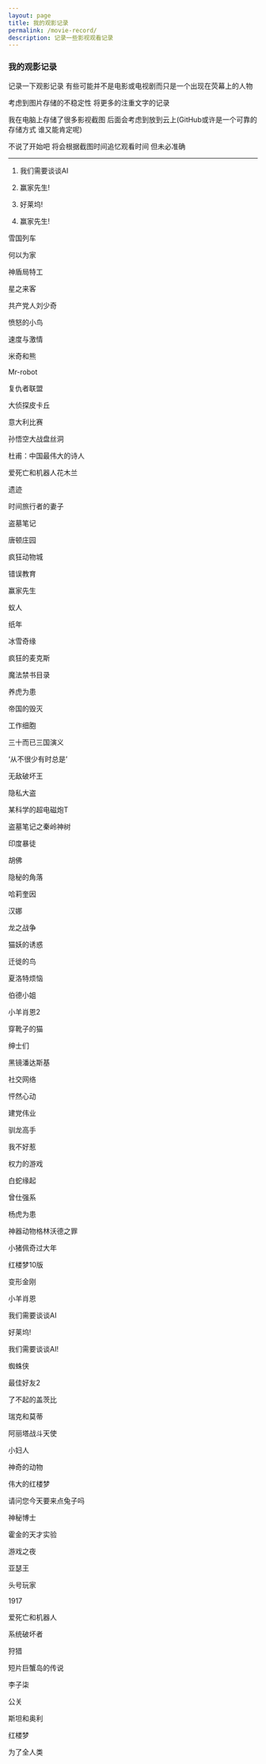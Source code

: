 ```yaml
---
layout: page 
title: 我的观影记录
permalink: /movie-record/
description: 记录一些影视观看记录
---
```


### 我的观影记录

记录一下观影记录 有些可能并不是电影或电视剧而只是一个出现在荧幕上的人物

考虑到图片存储的不稳定性 将更多的注重文字的记录

我在电脑上存储了很多影视截图 后面会考虑到放到云上(GitHub或许是一个可靠的存储方式 谁又能肯定呢)

不说了开始吧 将会根据截图时间追忆观看时间 但未必准确

---

1. 我们需要谈谈AI

1. 赢家先生!

1. 好莱坞!

1. 赢家先生!

雪国列车

   何以为家

   神盾局特工

   星之来客

   共产党人刘少奇

   愤怒的小鸟

   速度与激情

   米奇和熊

   Mr-robot

   复仇者联盟

   大侦探皮卡丘

   意大利比赛

   孙悟空大战盘丝洞

   杜甫：中国最伟大的诗人

   爱死亡和机器人花木兰

   遗迹

   时间旅行者的妻子

   盗墓笔记

   唐顿庄园

   疯狂动物城

   错误教育

   赢家先生

   蚁人

   纸年

   冰雪奇缘

   疯狂的麦克斯

   魔法禁书目录

   养虎为患

   帝国的毁灭

   工作细胞

   三十而已三国演义

   ‘从不很少有时总是’

   无敌破坏王

   隐私大盗

   某科学的超电磁炮T

   盗墓笔记之秦岭神树

   印度暴徒

   胡佛

   隐秘的角落

   哈莉奎因

   汉娜

   龙之战争

   猫妖的诱惑

   迁徙的鸟

   夏洛特烦恼

   伯德小姐

   小羊肖恩2

   穿靴子的猫

   绅士们

   黑镜潘达斯基

   社交网络

   怦然心动

   建党伟业

   驯龙高手

   我不好惹

   权力的游戏

   白蛇缘起

   曾仕强系

   杨虎为患

   神器动物格林沃德之罪

   小猪佩奇过大年

   红楼梦10版

   变形金刚

   小羊肖恩

   我们需要谈谈AI

   好莱坞!

   我们需要谈谈AI!

   蜘蛛侠

   最佳好友2

   了不起的盖茨比

   瑞克和莫蒂

   阿丽塔战斗天使

   小妇人

   神奇的动物

   伟大的红楼梦

   请问您今天要来点兔子吗

   神秘博士

   霍金的天才实验

   游戏之夜

   亚瑟王

   头号玩家

   1917

   爱死亡和机器人

   系统破坏者

   狩猎

   短片巨蟹岛的传说

   李子柒

   公关

   斯坦和奥利

   红楼梦

   为了全人类
